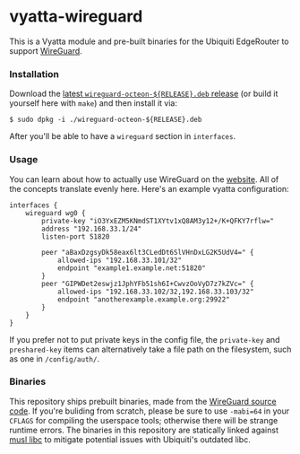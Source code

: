 # vyatta-wireguard

This is a Vyatta module and pre-built binaries for the Ubiquiti EdgeRouter
to support [WireGuard](https://www.wireguard.io/).

### Installation

Download the [latest `wireguard-octeon-${RELEASE}.deb` release](https://github.com/Lochnair/vyatta-wireguard/releases) (or build it yourself
here with `make`) and then install it via:

    $ sudo dpkg -i ./wireguard-octeon-${RELEASE}.deb

After you'll be able to have a `wireguard` section in `interfaces`.

### Usage

You can learn about how to actually use WireGuard on the
[website](https://www.wireguard.io/). All of the concepts translate
evenly here. Here's an example vyatta configuration:


```
interfaces {
    wireguard wg0 {
        private-key "iO3YxEZM5KNmdST1XYtv1xQ8AM3y12+/K+QFKY7rflw="
        address "192.168.33.1/24"
        listen-port 51820

        peer "aBaxDzgsyDk58eax6lt3CLedDt6SlVHnDxLG2K5UdV4=" {
            allowed-ips "192.168.33.101/32"
            endpoint "example1.example.net:51820"
        }
        peer "GIPWDet2eswjz1JphYFb51sh6I+CwvzOoVyD7z7kZVc=" {
            allowed-ips "192.168.33.102/32,192.168.33.103/32"
            endpoint "anotherexample.example.org:29922"
        }
    }
}
```

If you prefer not to put private keys in the config file, the `private-key` and `preshared-key` items can alternatively take a file path on the filesystem, such as one in `/config/auth/`.

### Binaries

This repository ships prebuilt binaries, made from the [WireGuard source code](https://git.zx2c4.com/WireGuard/tree/src/). If you're buliding from scratch, please be sure to use `-mabi=64` in your `CFLAGS` for compiling the userspace tools; otherwise there will be strange runtime errors. The binaries in this repository are statically linked against [musl libc](https://www.musl-libc.org/) to mitigate potential issues with Ubiquiti's outdated libc.
